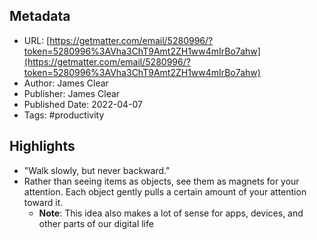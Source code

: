 ## Metadata
* URL: [https://getmatter.com/email/5280996/?token=5280996%3AVha3ChT9Amt2ZH1ww4mIrBo7ahw](https://getmatter.com/email/5280996/?token=5280996%3AVha3ChT9Amt2ZH1ww4mIrBo7ahw)
* Author: James Clear
* Publisher: James Clear
* Published Date: 2022-04-07
* Tags: #productivity

## Highlights
* "Walk slowly, but never backward."
* Rather than seeing items as objects, see them as magnets for your attention. Each object gently pulls a certain amount of your attention toward it.
  * **Note**: This idea also makes a lot of sense for apps, devices, and other parts of our digital life

